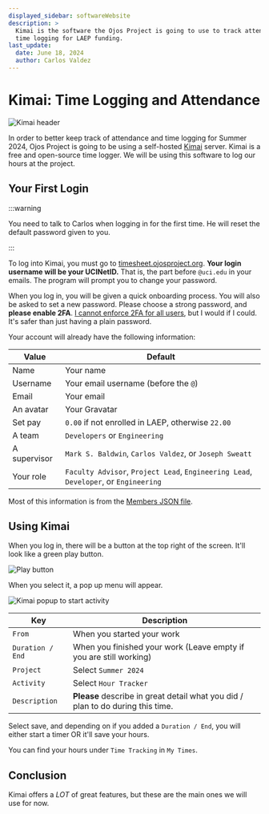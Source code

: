 ```yaml
---
displayed_sidebar: softwareWebsite
description: >
  Kimai is the software the Ojos Project is going to use to track attendance and
  time logging for LAEP funding.
last_update:
  date: June 18, 2024
  author: Carlos Valdez
---
```

# Kimai: Time Logging and Attendance

![Kimai header](https://raw.githubusercontent.com/kimai/images/main/repository-header.png)

In order to better keep track of attendance and time logging for Summer 2024,
Ojos Project is going to be using a self-hosted [Kimai](https://kimai.org/) server.
Kimai is a free and open-source time logger. We will be using this software to
log our hours at the project.

## Your First Login

:::warning

You need to talk to Carlos when logging in for the first time. He will reset
the default password given to you.

:::

To log into Kimai, you must go to
[timesheet.ojosproject.org](https://timesheet.ojosproject.org). **Your login username
will be your UCINetID.** That is, the part before `@uci.edu` in your emails. The
program will prompt you to change your password.

When you log in, you will be given a quick onboarding process. You will also be
asked to set a new password. Please choose a strong password, and **please
enable 2FA**.
[I cannot enforce 2FA for all users](https://github.com/kimai/kimai/issues/4070),
but I would if I could. It's safer than just having a plain password.

Your account will already have the following information:

| Value        | Default                                                                              |
| ------------ | ------------------------------------------------------------------------------------ |
| Name         | Your name                                                                            |
| Username     | Your email username (before the `@`)                                                 |
| Email        | Your email                                                                           |
| An avatar    | Your Gravatar                                                                        |
| Set pay      | `0.00` if not enrolled in LAEP, otherwise `22.00`                                    |
| A team       | `Developers` or `Engineering`                                                        |
| A supervisor | `Mark S. Baldwin`, `Carlos Valdez`, or `Joseph Sweatt`                               |
| Your role    | `Faculty Advisor`, `Project Lead`, `Engineering Lead`, `Developer`, or `Engineering` |

Most of this information is from the [Members JSON file](/docs/website/members-json).

## Using Kimai

When you log in, there will be a button at the top right of the screen. It'll
look like a green play button.

![Play button](@site/static/images/kimai-play-button.png)

When you select it, a pop up menu will appear.

![Kimai popup to start activity](@site/static/images/kimai-input-hours-menu.png)

| Key              | Description                                                                     |
| ---------------- | ------------------------------------------------------------------------------- |
| `From`           | When you started your work                                                      |
| `Duration / End` | When you finished your work (Leave empty if you are still working)              |
| `Project`        | Select `Summer 2024`                                                            |
| `Activity`       | Select `Hour Tracker`                                                           |
| `Description`    | **Please** describe in great detail what you did / plan to do during this time. |

Select save, and depending on if you added a `Duration / End`, you will either
start a timer OR it'll save your hours.

You can find your hours under `Time Tracking` in `My Times`.

## Conclusion

Kimai offers a *LOT* of great features, but these are the main ones we will use
for now.
